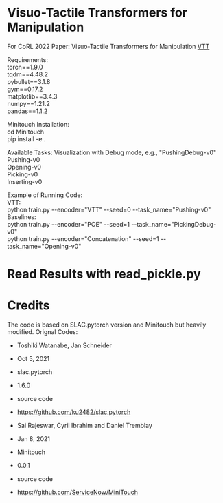 # Visuo-Tactile Transformers for Manipulation
For CoRL 2022 Paper: Visuo-Tactile Transformers for Manipulation
[VTT](https://arxiv.org/abs/2210.00121)

Requirements:<br />
torch==1.9.0<br />
tqdm==4.48.2<br />
pybullet==3.1.8<br />
gym==0.17.2<br />
matplotlib==3.4.3<br />
numpy==1.21.2<br />
pandas==1.1.2<br />

Minitouch Installation:<br />
cd Minitouch<br />
pip install -e .<br />

Available Tasks: Visualization with Debug mode, e.g., "PushingDebug-v0"<br />
Pushing-v0<br />
Opening-v0<br />
Picking-v0<br />
Inserting-v0<br />


Example of Running Code:<br />
VTT:<br />
python train.py --encoder="VTT" --seed=0 --task_name="Pushing-v0"<br />
Baselines:<br />
python train.py --encoder="POE" --seed=1 --task_name="PickingDebug-v0"<br />
python train.py --encoder="Concatenation" --seed=1 --task_name="Opening-v0"<br />

# Read Results with read_pickle.py<br />

# Credits<br />
The code is based on SLAC.pytorch version and Minitouch but heavily modified.
Orignal Codes:

- Toshiki Watanabe, Jan Schneider
- Oct 5, 2021
- slac.pytorch
- 1.6.0
- source code
- https://github.com/ku2482/slac.pytorch

- Sai Rajeswar, Cyril Ibrahim and Daniel Tremblay
- Jan 8, 2021
- Minitouch
- 0.0.1
- source code
- https://github.com/ServiceNow/MiniTouch
